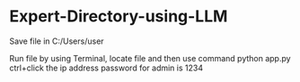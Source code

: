 # Expert-Directory-using-LLM

Save file in C:/Users/user

Run file by using Terminal, locate file and then use command python app.py
ctrl+click the ip address
password for admin is 1234

